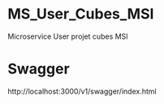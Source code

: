 # MS_User_Cubes_MSI
Microservice User projet cubes MSI


# Swagger 
http://localhost:3000/v1/swagger/index.html

